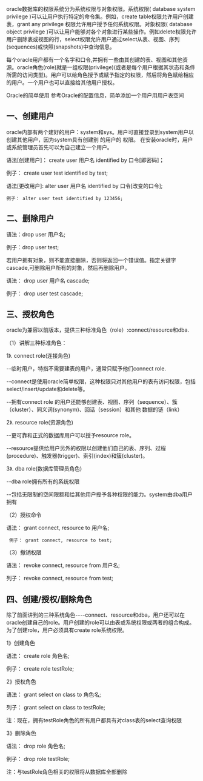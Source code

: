 oracle数据库的权限系统分为系统权限与对象权限。系统权限( database system privilege )可以让用户执行特定的命令集。例如，create table权限允许用户创建表，grant any privilege 权限允许用户授予任何系统权限。对象权限( database object privilege )可以让用户能够对各个对象进行某些操作。例如delete权限允许用户删除表或视图的行，select权限允许用户通过select从表、视图、序列(sequences)或快照(snapshots)中查询信息。

每个oracle用户都有一个名字和口令,并拥有一些由其创建的表、视图和其他资源。oracle角色(role)就是一组权限(privilege)(或者是每个用户根据其状态和条件所需的访问类型)。用户可以给角色授予或赋予指定的权限，然后将角色赋给相应的用户。一个用户也可以直接给其他用户授权。



Oracle的简单使用 参考Oracle的配置信息，简单添加一个用户用用户表空间



## 一、创建用户

oracle内部有两个建好的用户：system和sys。用户可直接登录到system用户以创建其他用户，因为system具有创建别 的用户的 权限。 在安装oracle时，用户或系统管理员首先可以为自己建立一个用户。

语法[创建用户]： create user 用户名 identified by 口令[即密码]；

例子： create user test identified by test;

语法[更改用户]: alter user 用户名 identified by 口令[改变的口令];

`例子： alter user test identified by 123456;`



## 二、删除用户

语法：drop user 用户名;

例子：drop user test;

若用户拥有对象，则不能直接删除，否则将返回一个错误值。指定关键字cascade,可删除用户所有的对象，然后再删除用户。

语法：  drop user 用户名 cascade;

例子：  drop user test cascade;

## 三、授权角色

oracle为兼容以前版本，提供三种标准角色（role）:connect/resource和dba.

（1）讲解三种标准角色：

1》. connect role(连接角色)

--临时用户，特指不需要建表的用户，通常只赋予他们connect role. 

--connect是使用oracle简单权限，这种权限只对其他用户的表有访问权限，包括select/insert/update和delete等。

--拥有connect role 的用户还能够创建表、视图、序列（sequence）、簇（cluster）、同义词(synonym)、回话（session）和其他  数据的链（link）



2》. resource role(资源角色)

--更可靠和正式的数据库用户可以授予resource role。

--resource提供给用户另外的权限以创建他们自己的表、序列、过程(procedure)、触发器(trigger)、索引(index)和簇(cluster)。



3》. dba role(数据库管理员角色)

--dba role拥有所有的系统权限

--包括无限制的空间限额和给其他用户授予各种权限的能力。system由dba用户拥有


（2）授权命令

语法： grant connect, resource to 用户名;

` 例子： grant connect, resource to test;`

   （3）撤销权限

  语法： revoke connect, resource from 用户名;

  列子： revoke connect, resource from test;

## 四、创建/授权/删除角色

除了前面讲到的三种系统角色----connect、resource和dba，用户还可以在oracle创建自己的role。用户创建的role可以由表或系统权限或两者的组合构成。为了创建role，用户必须具有create role系统权限。

1》创建角色

语法： create role 角色名;

例子： create role testRole;

2》授权角色

语法： grant select on class to 角色名;

列子： grant select on class to testRole;

注：现在，拥有testRole角色的所有用户都具有对class表的select查询权限

3》删除角色

语法： drop role 角色名;

例子： drop role testRole;

注：与testRole角色相关的权限将从数据库全部删除
